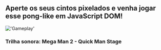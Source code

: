 ## Aperte os seus cintos pixelados e venha jogar esse pong-like em JavaScript DOM!

!['Gameplay'](https://i.ibb.co/PGv1TkFP/game.png)

### Trilha sonora: Mega Man 2 - Quick Man Stage
